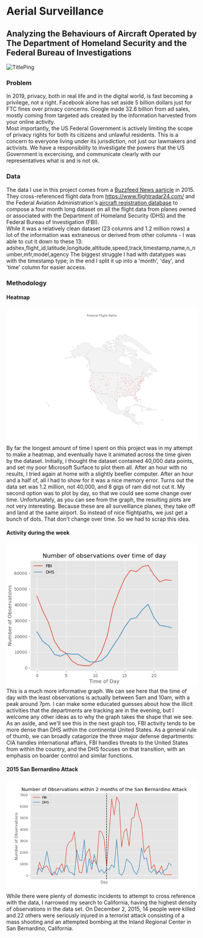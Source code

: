 # Aerial Surveillance
## Analyzing the Behaviours of Aircraft Operated by The Department of Homeland Security and the Federal Bureau of Investigations
![TitlePing](data/imgs/aerialTitle.png)
### Problem
In 2019, privacy, both in real life and in the digital world, is fast becoming a privilege, not a right. Facebook alone has set aside 5 billion dollars just for FTC fines over privacy concerns. Google made 32.6 billion from ad sales, mostly coming from targeted ads created by the information harvested from your online activity.  
Most importantly, the US Federal Government is actively limiting the scope of privacy rights for both its citizens and unlawful residents. This is a concern to everyone living under its jurisdiction, not just our lawmakers and activists. We have a responsibility to investigate the powers that the US Government is excercising, and communicate clearly with our representatives what is and is not ok. 
### Data
The data I use in this project comes from a [Buzzfeed News aarticle](https://github.com/BuzzFeedNews/2016-04-federal-surveillance-planes) in 2015. They cross-referenced flight data from https://www.flightradar24.com/ and the Federal Aviation Administration's [aircraft registration database](https://www.faa.gov/licenses_certificates/aircraft_certification/aircraft_registry/releasable_aircraft_download/) to compose a four month long dataset on all the flight data from planes owned or associated with the Department of Homeland Security (DHS) and the Federal Bureau of Investigation (FBI).  
While it was a relatively clean dataset (23 columns and 1.2 million rows) a lot of the information was extraneous or derived from other columns - I was able to cut it down to these 13: 
adshex,flight_id,latitude,longitude,altitude,speed,track,timestamp,name,n_number,mfr,model,agency 
The biggest struggle I had with datatypes was with the timestamp type; in the end I split it up into a 'month', 'day', and 'time' column for easier access. 
### Methodology
#### Heatmap
![Heatmap](data/imgs/2015-10-11.png)
By far the longest amount of time I spent on this project was in my attempt to make a heatmap, and eventually have it animated across the time given by the dataset. Initially, I thought the dataset contained 40,000 data points, and set my poor Microsoft Surface to plot them all. After an hour with no results, I tried again at home with a slightly beefier computer. After an hour and a half of, all I had to show for it was a nice memory error. Turns out the data set was 1.2 million, not 40,000, and 8 gigs of ram did not cut it. My second option was to plot by day, so that we could see some change over time. Unfortunately, as you can see from the graph, the resulting plots are not very interesting. Because these are all surveillance planes, they take off and land at the same airport. So instead of nice flightpaths, we just get a bunch of dots. That don't change over time. So we had to scrap this idea.
#### Activity during the week
![Weekly](data/imgs/HourlyStats.png)
This is a much more informative graph. We can see here that the time of day with the least observations is actually between 5am and 10am, with a peak around 7pm. I can make some educated guesses about how the illicit activities that the departments are tracking are in the evening, but I welcome any other ideas as to why the graph takes the shape that we see. As an aside, and we'll see this in the next graph too, FBI activity tends to be more dense than DHS within the continental United States. As a general rule of thumb, we can broadly catagorize the three major defense departments: CIA handles international affairs, FBI handles threats to the United States from within the country, and the DHS focuses on that transition, with an emphasis on boarder control and similar functions. 
#### 2015 San Bernardino Attack
![San Bernardino](data/imgs/SanBernardino.png)
While there were plenty of domestic incidents to attempt to cross reference with the data, I narrowed my search to California, having the highest density of observations in the data set. On December 2, 2015, 14 people were killed and 22 others were seriously injured in a terrorist attack consisting of a mass shooting and an attempted bombing at the Inland Regional Center in San Bernardino, California. 
